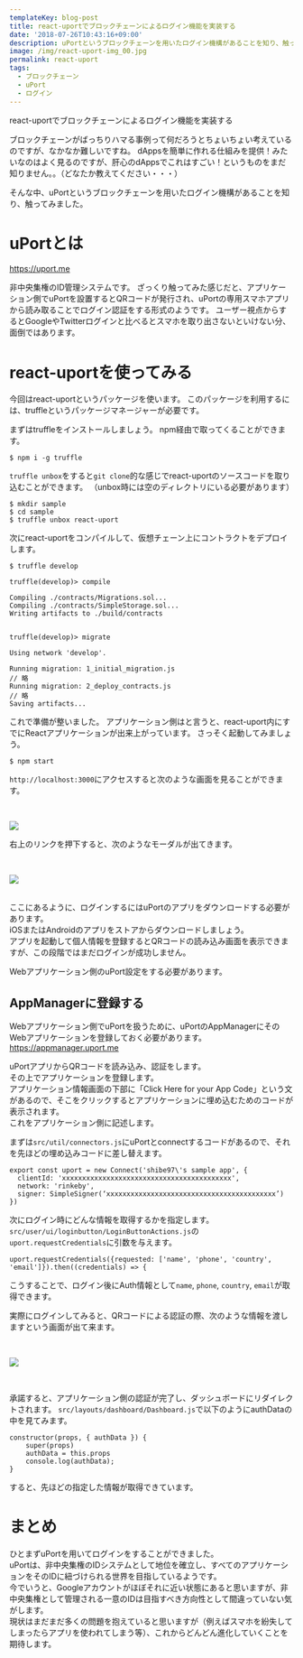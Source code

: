 ```yaml
---
templateKey: blog-post
title: react-uportでブロックチェーンによるログイン機能を実装する
date: '2018-07-26T10:43:16+09:00'
description: uPortというブロックチェーンを用いたログイン機構があることを知り、触ってみました。
image: /img/react-uport-img_00.jpg
permalink: react-uport
tags:
  - ブロックチェーン
  - uPort
  - ログイン
---
```

react-uportでブロックチェーンによるログイン機能を実装する

ブロックチェーンがばっちりハマる事例って何だろうとちょいちょい考えているのですが、なかなか難しいですね。
dAppsを簡単に作れる仕組みを提供！みたいなのはよく見るのですが、肝心のdAppsでこれはすごい！というものをまだ知りません。。（どなたか教えてください・・・）

そんな中、uPortというブロックチェーンを用いたログイン機構があることを知り、触ってみました。

# uPortとは

<https://uport.me>

非中央集権のID管理システムです。
ざっくり触ってみた感じだと、アプリケーション側でuPortを設置するとQRコードが発行され、uPortの専用スマホアプリから読み取ることでログイン認証をする形式のようです。
ユーザー視点からするとGoogleやTwitterログインと比べるとスマホを取り出さないといけない分、面倒ではあります。

# react-uportを使ってみる

今回はreact-uportというパッケージを使います。
このパッケージを利用するには、truffleというパッケージマネージャーが必要です。

まずはtruffleをインストールしましょう。
npm経由で取ってくることができます。

```
$ npm i -g truffle
```

`truffle unbox`をすると`git clone`的な感じでreact-uportのソースコードを取り込むことができます。
（unbox時には空のディレクトリにいる必要があります）

```
$ mkdir sample
$ cd sample
$ truffle unbox react-uport
```

次にreact-uportをコンパイルして、仮想チェーン上にコントラクトをデプロイします。

```
$ truffle develop

truffle(develop)> compile

Compiling ./contracts/Migrations.sol...
Compiling ./contracts/SimpleStorage.sol...
Writing artifacts to ./build/contracts


truffle(develop)> migrate

Using network 'develop'.

Running migration: 1_initial_migration.js
// 略
Running migration: 2_deploy_contracts.js
// 略
Saving artifacts...
```

これで準備が整いました。
アプリケーション側はと言うと、react-uport内にすでにReactアプリケーションが出来上がっています。
さっそく起動してみましょう。

```
$ npm start
```

`http://localhost:3000`にアクセスすると次のような画面を見ることができます。

<br>

![](/img/react-uport-img_01.png)

右上のリンクを押下すると、次のようなモーダルが出てきます。

<br>

![](/img/react-uport-img_02.png)

\
ここにあるように、ログインするにはuPortのアプリをダウンロードする必要があります。\
iOSまたはAndroidのアプリをストアからダウンロードしましょう。\
アプリを起動して個人情報を登録するとQRコードの読み込み画面を表示できますが、この段階ではまだログインが成功しません。

Webアプリケーション側のuPort設定をする必要があります。

## AppManagerに登録する

Webアプリケーション側でuPortを扱うために、uPortのAppManagerにそのWebアプリケーションを登録しておく必要があります。
<https://appmanager.uport.me>

uPortアプリからQRコードを読み込み、認証をします。\
その上でアプリケーションを登録します。\
アプリケーション情報画面の下部に「Click Here for your App Code」という文があるので、そこをクリックするとアプリケーションに埋め込むためのコードが表示されます。\
これをアプリケーション側に記述します。

まずは`src/util/connectors.js`にuPortとconnectするコードがあるので、それを先ほどの埋め込みコードに差し替えます。

```
export const uport = new Connect('shibe97\'s sample app', {
  clientId: 'xxxxxxxxxxxxxxxxxxxxxxxxxxxxxxxxxxxxxxxxxx',
  network: 'rinkeby',
  signer: SimpleSigner(‘xxxxxxxxxxxxxxxxxxxxxxxxxxxxxxxxxxxxxxxxxx’)
}) 
```

次にログイン時にどんな情報を取得するかを指定します。
`src/user/ui/loginbutton/LoginButtonActions.js`の`uport.requestCredentials`に引数を与えます。

```
uport.requestCredentials({requested: ['name', 'phone', 'country', 'email']}).then((credentials) => { 
```

こうすることで、ログイン後にAuth情報として`name`, `phone`, `country`, `email`が取得できます。

実際にログインしてみると、QRコードによる認証の際、次のような情報を渡しますという画面が出て来ます。

<br>

![](/img/react-uport-img_03.png)

<br>

承諾すると、アプリケーション側の認証が完了し、ダッシュボードにリダイレクトされます。
`src/layouts/dashboard/Dashboard.js`で以下のようにauthDataの中を見てみます。

```
constructor(props, { authData }) {
    super(props)
    authData = this.props
    console.log(authData);
} 
```

すると、先ほどの指定した情報が取得できています。

# まとめ

ひとまずuPortを用いてログインをすることができました。\
uPortは、非中央集権のIDシステムとして地位を確立し、すべてのアプリケーションをそのIDに紐づけられる世界を目指しているようです。\
今でいうと、Googleアカウントがほぼそれに近い状態にあると思いますが、非中央集権として管理される一意のIDは目指すべき方向性として間違っていない気がします。\
現状はまだまだ多くの問題を抱えていると思いますが（例えばスマホを紛失してしまったらアプリを使われてしまう等）、これからどんどん進化していくことを期待します。
